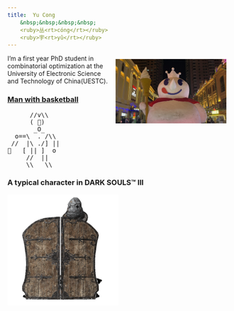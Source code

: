 ```yaml
---
title:  Yu Cong 
    &nbsp;&nbsp;&nbsp;&nbsp;
    <ruby>丛<rt>cóng</rt></ruby>
    <ruby>宇<rt>yǔ</rt></ruby>
---
```



<figure style="float: right; margin: 10px;">
    <img src="/images/giantmxbc.jpeg" style="width: 250px; height: auto;" /> <!-- Adjust the width as needed -->
</figure>


I’m a first year PhD student in combinatorial optimization at the University of Electronic Science and Technology of China(UESTC).


### [Man with basketball](https://zh.wikipedia.org/zh-cn/%E8%94%A1%E5%BE%90%E5%9D%A4%E7%AF%AE%E7%90%83%E8%A7%86%E9%A2%91%E4%BA%8B%E4%BB%B6)
<pre class="ascii-art">
      //v\\
      ( 👀)
       _O_
  o==\  . /\\
 //  |\ ./] ||
🏀   [ || ]  o
     //  ||
     \\   \\ 
</pre>

### A typical character in DARK SOULS™ III

<img src="/images/404.png" alt="Description" style="width: 250px;">
